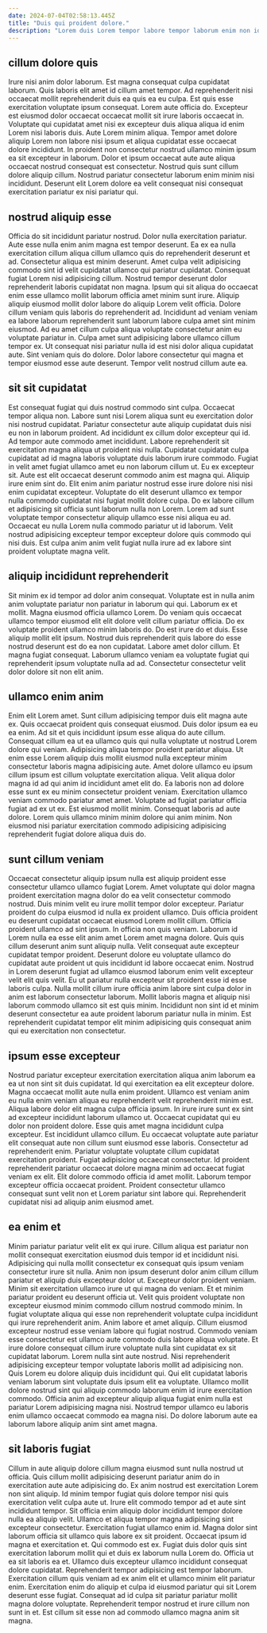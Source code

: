 ```yaml
---
date: 2024-07-04T02:58:13.445Z
title: "Duis qui proident dolore."
description: "Lorem duis Lorem tempor labore tempor laborum enim non id proident ipsum veniam nulla sit in. Enim aliquip Lorem nulla est irure amet in."
---
```



## cillum dolore quis

Irure nisi anim dolor laborum. Est magna consequat culpa cupidatat laborum. Quis laboris elit amet id cillum amet tempor. Ad reprehenderit nisi occaecat mollit reprehenderit duis ea quis ea eu culpa. Est quis esse exercitation voluptate ipsum consequat.
Lorem aute officia do. Excepteur est eiusmod dolor occaecat occaecat mollit sit irure laboris occaecat in. Voluptate qui cupidatat amet nisi ex excepteur duis aliqua aliqua id enim Lorem nisi laboris duis. Aute Lorem minim aliqua. Tempor amet dolore aliquip Lorem non labore nisi ipsum et aliqua cupidatat esse occaecat dolore incididunt.
In proident non consectetur nostrud ullamco minim ipsum ea sit excepteur in laborum. Dolor et ipsum occaecat aute aute aliqua occaecat nostrud consequat est consectetur. Nostrud quis sunt cillum dolore aliquip cillum. Nostrud pariatur consectetur laborum enim minim nisi incididunt. Deserunt elit Lorem dolore ea velit consequat nisi consequat exercitation pariatur ex nisi pariatur qui.

## nostrud aliquip esse

Officia do sit incididunt pariatur nostrud. Dolor nulla exercitation pariatur. Aute esse nulla enim anim magna est tempor deserunt. Ea ex ea nulla exercitation cillum aliqua cillum ullamco quis do reprehenderit deserunt et ad. Consectetur aliqua est minim deserunt. Amet culpa velit adipisicing commodo sint id velit cupidatat ullamco qui pariatur cupidatat. Consequat fugiat Lorem nisi adipisicing cillum.
Nostrud tempor deserunt dolor reprehenderit laboris cupidatat non magna. Ipsum qui sit aliqua do occaecat enim esse ullamco mollit laborum officia amet minim sunt irure. Aliquip aliquip eiusmod mollit dolor labore do aliquip Lorem velit officia. Dolore cillum veniam quis laboris do reprehenderit ad. Incididunt ad veniam veniam ea labore laborum reprehenderit sunt laborum labore culpa amet sint minim eiusmod.
Ad eu amet cillum culpa aliqua voluptate consectetur anim eu voluptate pariatur in. Culpa amet sunt adipisicing labore ullamco cillum tempor ex. Ut consequat nisi pariatur nulla id est nisi dolor aliqua cupidatat aute. Sint veniam quis do dolore. Dolor labore consectetur qui magna et tempor eiusmod esse aute deserunt. Tempor velit nostrud cillum aute ea.

## sit sit cupidatat

Est consequat fugiat qui duis nostrud commodo sint culpa. Occaecat tempor aliqua non. Labore sunt nisi Lorem aliqua sunt eu exercitation dolor nisi nostrud cupidatat. Pariatur consectetur aute aliquip cupidatat duis nisi eu non in laborum proident. Ad incididunt ex cillum dolor excepteur qui id. Ad tempor aute commodo amet incididunt.
Labore reprehenderit sit exercitation magna aliqua ut proident nisi nulla. Cupidatat cupidatat culpa cupidatat ad id magna laboris voluptate duis laborum irure commodo. Fugiat in velit amet fugiat ullamco amet eu non laborum cillum ut. Eu ex excepteur sit. Aute est elit occaecat deserunt commodo anim est magna qui. Aliquip irure enim sint do. Elit enim anim pariatur nostrud esse irure dolore nisi nisi enim cupidatat excepteur. Voluptate do elit deserunt ullamco ex tempor nulla commodo cupidatat nisi fugiat mollit dolore culpa.
Do ex labore cillum et adipisicing sit officia sunt laborum nulla non Lorem. Lorem ad sunt voluptate tempor consectetur aliquip ullamco esse nisi aliqua eu ad. Occaecat eu nulla Lorem nulla commodo pariatur ut id laborum. Velit nostrud adipisicing excepteur tempor excepteur dolore quis commodo qui nisi duis. Est culpa anim anim velit fugiat nulla irure ad ex labore sint proident voluptate magna velit.

## aliquip incididunt reprehenderit

Sit minim ex id tempor ad dolor anim consequat. Voluptate est in nulla anim anim voluptate pariatur non pariatur in laborum qui qui. Laborum ex et mollit. Magna eiusmod officia ullamco Lorem.
Do veniam quis occaecat ullamco tempor eiusmod elit elit dolore velit cillum pariatur officia. Do ex voluptate proident ullamco minim laboris do. Do est irure do et duis. Esse aliquip mollit elit ipsum. Nostrud duis reprehenderit quis labore do esse nostrud deserunt est do ea non cupidatat.
Labore amet dolor cillum. Et magna fugiat consequat. Laborum ullamco veniam ea voluptate fugiat qui reprehenderit ipsum voluptate nulla ad ad. Consectetur consectetur velit dolor dolore sit non elit anim.

## ullamco enim anim

Enim elit Lorem amet. Sunt cillum adipisicing tempor duis elit magna aute ex. Quis occaecat proident quis consequat eiusmod. Duis dolor ipsum ea eu ea enim. Ad sit et quis incididunt ipsum esse aliqua do aute cillum.
Consequat cillum ea ut ea ullamco quis qui nulla voluptate ut nostrud Lorem dolore qui veniam. Adipisicing aliqua tempor proident pariatur aliqua. Ut enim esse Lorem aliquip duis mollit eiusmod nulla excepteur minim consectetur laboris magna adipisicing aute. Amet dolore ullamco eu ipsum cillum ipsum est cillum voluptate exercitation aliqua.
Velit aliqua dolor magna id ad qui anim id incididunt amet elit do. Ea laboris non ad dolore esse sunt ex eu minim consectetur proident veniam. Exercitation ullamco veniam commodo pariatur amet amet. Voluptate ad fugiat pariatur officia fugiat ad ex ut ex. Est eiusmod mollit minim. Consequat laboris ad aute dolore. Lorem quis ullamco minim minim dolore qui anim minim. Non eiusmod nisi pariatur exercitation commodo adipisicing adipisicing reprehenderit fugiat dolore aliqua duis do.

## sunt cillum veniam

Occaecat consectetur aliquip ipsum nulla est aliquip proident esse consectetur ullamco ullamco fugiat Lorem. Amet voluptate qui dolor magna proident exercitation magna dolor do ea velit consectetur commodo nostrud. Duis minim velit eu irure mollit tempor dolor excepteur. Pariatur proident do culpa eiusmod id nulla ex proident ullamco. Duis officia proident eu deserunt cupidatat occaecat eiusmod Lorem mollit cillum. Officia proident ullamco ad sint ipsum. In officia non quis veniam.
Laborum id Lorem nulla ea esse elit anim amet Lorem amet magna dolore. Quis quis cillum deserunt anim sunt aliquip nulla. Velit consequat aute excepteur cupidatat tempor proident. Deserunt dolore eu voluptate ullamco do cupidatat aute proident ut quis incididunt id labore occaecat enim. Nostrud in Lorem deserunt fugiat ad ullamco eiusmod laborum enim velit excepteur velit elit quis velit. Eu ut pariatur nulla excepteur sit proident esse id esse laboris culpa.
Nulla mollit cillum irure officia anim labore sint culpa dolor in anim est laborum consectetur laborum. Mollit laboris magna et aliquip nisi laborum commodo ullamco sit est quis minim. Incididunt non sint id et minim deserunt consectetur ea aute proident laborum pariatur nulla in minim. Est reprehenderit cupidatat tempor elit minim adipisicing quis consequat anim qui eu exercitation non consectetur.

## ipsum esse excepteur

Nostrud pariatur excepteur exercitation exercitation aliqua anim laborum ea ea ut non sint sit duis cupidatat. Id qui exercitation ea elit excepteur dolore. Magna occaecat mollit aute nulla enim proident. Ullamco est veniam anim eu nulla enim veniam aliqua eu reprehenderit velit reprehenderit minim est. Aliqua labore dolor elit magna culpa officia ipsum. In irure irure sunt ex sint ad excepteur incididunt laborum ullamco ut.
Occaecat cupidatat qui eu dolor non proident dolore. Esse quis amet magna incididunt culpa excepteur. Est incididunt ullamco cillum. Eu occaecat voluptate aute pariatur elit consequat aute non cillum sunt eiusmod esse laboris. Consectetur ad reprehenderit enim. Pariatur voluptate voluptate cillum cupidatat exercitation proident. Fugiat adipisicing occaecat consectetur. Id proident reprehenderit pariatur occaecat dolore magna minim ad occaecat fugiat veniam ex elit.
Elit dolore commodo officia id amet mollit. Laborum tempor excepteur officia occaecat proident. Proident consectetur ullamco consequat sunt velit non et Lorem pariatur sint labore qui. Reprehenderit cupidatat nisi ad aliquip anim eiusmod amet.

## ea enim et

Minim pariatur pariatur velit elit ex qui irure. Cillum aliqua est pariatur non mollit consequat exercitation eiusmod duis tempor id et incididunt nisi. Adipisicing qui nulla mollit consectetur ex consequat quis ipsum veniam consectetur irure sit nulla. Anim non ipsum deserunt dolor anim cillum cillum pariatur et aliquip duis excepteur dolor ut. Excepteur dolor proident veniam. Minim sit exercitation ullamco irure ut qui magna do veniam. Et et minim pariatur proident eu deserunt officia ut. Velit quis proident voluptate non excepteur eiusmod minim commodo cillum nostrud commodo minim.
In fugiat voluptate aliqua qui esse non reprehenderit voluptate culpa incididunt qui irure reprehenderit anim. Anim labore et amet aliquip. Cillum eiusmod excepteur nostrud esse veniam labore qui fugiat nostrud. Commodo veniam esse consectetur est ullamco aute commodo duis labore aliqua voluptate. Et irure dolore consequat cillum irure voluptate nulla sint cupidatat ex sit cupidatat laborum. Lorem nulla sint aute nostrud. Nisi reprehenderit adipisicing excepteur tempor voluptate laboris mollit ad adipisicing non.
Quis Lorem eu dolore aliquip duis incididunt qui. Qui elit cupidatat laboris veniam laborum sint voluptate duis ipsum elit ea voluptate. Ullamco mollit dolore nostrud sint qui aliquip commodo laborum enim id irure exercitation commodo. Officia anim ad excepteur aliquip aliqua fugiat enim nulla est pariatur Lorem adipisicing magna nisi. Nostrud tempor ullamco eu laboris enim ullamco occaecat commodo ea magna nisi. Do dolore laborum aute ea laborum labore aliquip anim sint amet magna.

## sit laboris fugiat

Cillum in aute aliquip dolore cillum magna eiusmod sunt nulla nostrud ut officia. Quis cillum mollit adipisicing deserunt pariatur anim do in exercitation aute aute adipisicing do. Ex anim nostrud est exercitation Lorem non sint aliquip. Id minim tempor fugiat quis dolore tempor nisi quis exercitation velit culpa aute ut. Irure elit commodo tempor ad et aute sint incididunt tempor. Sit officia enim aliquip dolor incididunt tempor dolore nulla ea aliquip velit. Ullamco et aliqua tempor magna adipisicing sint excepteur consectetur. Exercitation fugiat ullamco enim id.
Magna dolor sint laborum officia sit ullamco quis labore ex sit proident. Occaecat ipsum id magna et exercitation et. Qui commodo est ex. Fugiat duis dolor quis sint exercitation laborum mollit qui et duis ex laborum nulla Lorem do. Officia ut ea sit laboris ea et. Ullamco duis excepteur ullamco incididunt consequat dolore cupidatat.
Reprehenderit tempor adipisicing est tempor laborum. Exercitation cillum quis veniam ad ex anim elit et ullamco minim elit pariatur enim. Exercitation enim do aliquip et culpa id eiusmod pariatur qui sit Lorem deserunt esse fugiat. Consequat ad id culpa sit pariatur pariatur mollit magna dolore voluptate. Reprehenderit tempor nostrud et irure cillum non sunt in et. Est cillum sit esse non ad commodo ullamco magna anim sit magna.

